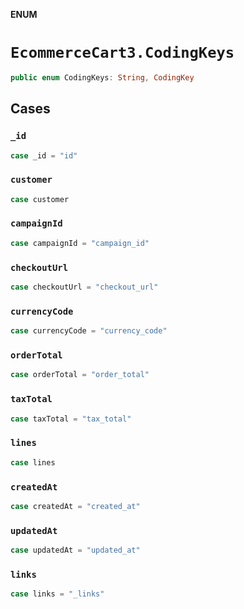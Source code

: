 **ENUM**

# `EcommerceCart3.CodingKeys`

```swift
public enum CodingKeys: String, CodingKey
```

## Cases
### `_id`

```swift
case _id = "id"
```

### `customer`

```swift
case customer
```

### `campaignId`

```swift
case campaignId = "campaign_id"
```

### `checkoutUrl`

```swift
case checkoutUrl = "checkout_url"
```

### `currencyCode`

```swift
case currencyCode = "currency_code"
```

### `orderTotal`

```swift
case orderTotal = "order_total"
```

### `taxTotal`

```swift
case taxTotal = "tax_total"
```

### `lines`

```swift
case lines
```

### `createdAt`

```swift
case createdAt = "created_at"
```

### `updatedAt`

```swift
case updatedAt = "updated_at"
```

### `links`

```swift
case links = "_links"
```
